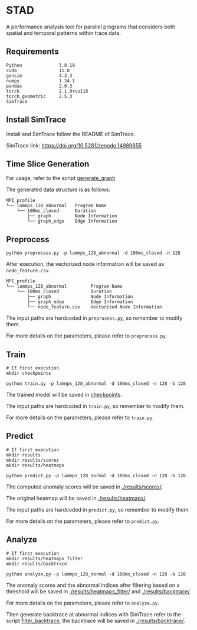 # STAD
A performance analysis tool for parallel programs that considers both spatial and temporal patterns within trace data.

## Requirements

```
Python              3.8.19
cuda                11.8
gensim              4.3.3
numpy               1.24.1
pandas              2.0.3
torch               2.1.0+cu118
torch_geometric     2.5.3
SimTrace
```

## Install SimTrace

Install and SimTrace follow the README of SimTrace.

SimTrace link: https://doi.org/10.5281/zenodo.14989855

## Time Slice Generation

For usage, refer to the script [generate_graph](./scripts/generate_graph.sh)

The generated data structure is as follows:

```
MPI_profile
└── lammps_128_abnormal   Program Name
    └── 100ms_closed      Duration
        ├── graph         Node Information
        └── graph_edge    Edge Information
```

## Preprocess

```
python preprocess.py -p lammps_128_abnormal -d 100ms_closed -n 128
```

After execution, the vectorized node information will be saved as `node_feature.csv`.

```
MPI_profile
└── lammps_128_abnormal         Program Name
    └── 100ms_closed            Duration
        ├── graph               Node Information
        ├── graph_edge          Edge Information
        └── node_feature.csv    Vectorized Node Information
```

The input paths are hardcoded in `preprocess.py`, so remember to modify them.

For more details on the parameters, please refer to `preprocess.py`.

## Train

```
# If first execution 
mkdir checkpoints

python train.py -p lammps_128_abnormal -d 100ms_closed -n 128 -b 128
```

The trained model will be saved in [checkpoints](./checkpoints/).

The input paths are hardcoded in `train.py`, so remember to modify them.

For more details on the parameters, please refer to `train.py`.

## Predict

```
# If first execution 
mkdir results
mkdir results/scores
mkdir results/heatmaps

python predict.py -p lammps_128_normal -d 100ms_closed -n 128 -b 128
```

The computed anomaly scores will be saved in [./results/scores/](./results/scores/).

The original heatmap will be saved in [./results/heatmaps/](./results/heatmaps/).

The input paths are hardcoded in `predict.py`, so remember to modify them.

For more details on the parameters, please refer to `predict.py`.

## Analyze

```
# If first execution 
mkdir results/heatmaps_filter
mkdir results/backtrace

python analyze.py -p lammps_128_normal -d 100ms_closed -n 128 -b 128
```

The anomaly scores and the abnormal indices after filtering based on a threshold will be saved in [./results/heatmaps_filter/](./results/heatmaps_filter/) and [./results/backtrace/](./results/backtrace/).

For more details on the parameters, please refer to `analyze.py`.

Then generate backtrace at abnormal indices with SimTrace refer to the script [filter_backtrace](./scripts/filter_backtrace.sh), the backtrace will be saved in [./results/backtrace/](./results/backtrace/).


